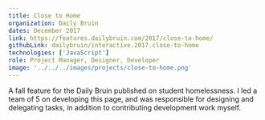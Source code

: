 ```yaml
---
title: Close to Home
organization: Daily Bruin
dates: December 2017
link: https://features.dailybruin.com/2017/close-to-home/
githubLink: dailybruin/interactive.2017.close-to-home
technologies: ['JavaScript']
role: Project Manager, Designer, Developer
image: '../../../images/projects/close-to-home.png'
---
```


A fall feature for the Daily Bruin published on student homelessness. I led a team of 5 on developing this page, and was responsible for designing and delegating tasks, in addition to contributing development work myself.
